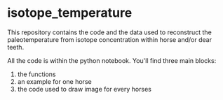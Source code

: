 # isotope_temperature
This repository contains the code and the data used to reconstruct the paleotemperature from isotope concentration within horse and/or dear teeth.

All the code is within the python notebook. You'll find three main blocks:
1. the functions
2. an example for one horse
3. the code used to draw image for every horses
